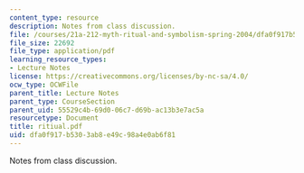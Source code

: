 ```yaml
---
content_type: resource
description: Notes from class discussion.
file: /courses/21a-212-myth-ritual-and-symbolism-spring-2004/dfa0f917b5303ab8e49c98a4e0ab6f81_ritiual.pdf
file_size: 22692
file_type: application/pdf
learning_resource_types:
- Lecture Notes
license: https://creativecommons.org/licenses/by-nc-sa/4.0/
ocw_type: OCWFile
parent_title: Lecture Notes
parent_type: CourseSection
parent_uid: 55529c4b-69d0-06c7-d69b-ac13b3e7ac5a
resourcetype: Document
title: ritiual.pdf
uid: dfa0f917-b530-3ab8-e49c-98a4e0ab6f81
---
```

Notes from class discussion.